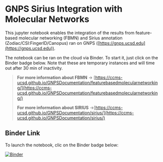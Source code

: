 # GNPS Sirius Integration with Molecular Networks

This jupyter notebook enables the integration of the results from feature-based molecular networking (FBMN) and Sirius annotation (Zodiac/CSI:FingerID/Canopus) ran on GNPS ([https://gnps.ucsd.edu](https://gnps.ucsd.edu)).

The notebook can be ran on the cloud via Binder. To start it, just click on the Binder badge below. Note that these are temporary instances and will time out after 30 min of inactivity.

> **For more information about FBMN** -> [https://ccms-ucsd.github.io/GNPSDocumentation/featurebasedmolecularnetworking/](https://ccms-ucsd.github.io/GNPSDocumentation/featurebasedmolecularnetworking/)
>
> **For more information about SIRIUS** ->[https://ccms-ucsd.github.io/GNPSDocumentation/sirius/](https://ccms-ucsd.github.io/GNPSDocumentation/sirius/)
> 

## Binder Link
To launch the notebook, clic on the Binder badge below: 

[![Binder](https://mybinder.org/badge_logo.svg)](https://mybinder.org/v2/gh/mwang87/GNPS_Sirius_Integration_Notebooks/master)


